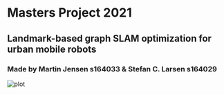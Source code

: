 # Masters Project 2021
## Landmark-based graph SLAM optimization for urban mobile robots
### Made by Martin Jensen s164033 & Stefan C. Larsen s164029

![plot](./ged.png)
